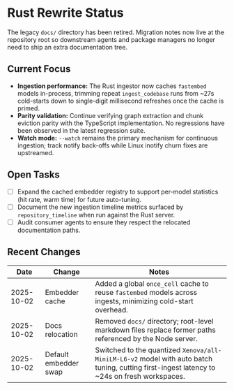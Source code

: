 # Rust Rewrite Status

The legacy `docs/` directory has been retired. Migration notes now live at the repository root so downstream agents and package managers no longer need to ship an extra documentation tree.

## Current Focus

- **Ingestion performance:** The Rust ingestor now caches `fastembed` models in-process, trimming repeat `ingest_codebase` runs from ~27s cold-starts down to single-digit millisecond refreshes once the cache is primed.
- **Parity validation:** Continue verifying graph extraction and chunk eviction parity with the TypeScript implementation. No regressions have been observed in the latest regression suite.
- **Watch mode:** `--watch` remains the primary mechanism for continuous ingestion; track notify back-offs while Linux inotify churn fixes are upstreamed.

## Open Tasks

- [ ] Expand the cached embedder registry to support per-model statistics (hit rate, warm time) for future auto-tuning.
- [ ] Document the new ingestion timeline metrics surfaced by `repository_timeline` when run against the Rust server.
- [ ] Audit consumer agents to ensure they respect the relocated documentation paths.

## Recent Changes

| Date | Change | Notes |
|------|--------|-------|
| 2025-10-02 | Embedder cache | Added a global `once_cell` cache to reuse `fastembed` models across ingests, minimizing cold-start overhead. |
| 2025-10-02 | Docs relocation | Removed `docs/` directory; root-level markdown files replace former paths referenced by the Node server. |
| 2025-10-02 | Default embedder swap | Switched to the quantized `Xenova/all-MiniLM-L6-v2` model with auto batch tuning, cutting first-ingest latency to ~24s on fresh workspaces. |
